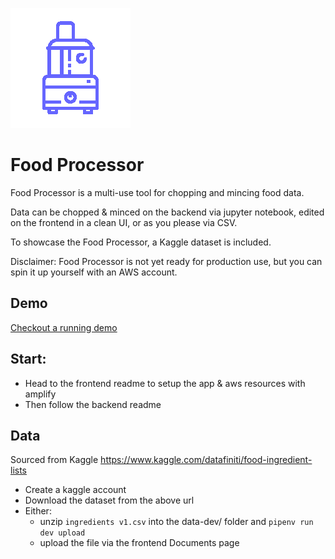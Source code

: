 ![Logo](https://github.com/wk0/foodprocessor/blob/main/frontend/public/logo192.png)
# Food Processor

Food Processor is a multi-use tool for chopping and mincing food data. 

Data can be chopped & minced on the backend via jupyter notebook, edited on the frontend in a clean UI, or as you please via CSV. 

To showcase the Food Processor, a Kaggle dataset is included.

Disclaimer: Food Processor is not yet ready for production use, but you can spin it up yourself with an AWS account. 

## Demo 
[Checkout a running demo](http://foodprocessor-20210719002024-hostingbucket-dev.s3-website-us-east-1.amazonaws.com/documents)


## Start:
- Head to the frontend readme to setup the app & aws resources with amplify
- Then follow the backend readme 



## Data

Sourced from Kaggle
https://www.kaggle.com/datafiniti/food-ingredient-lists

- Create a kaggle account
- Download the dataset from the above url
- Either:
    - unzip `ingredients v1.csv` into the data-dev/ folder and `pipenv run dev upload`
    - upload the file via the frontend Documents page


